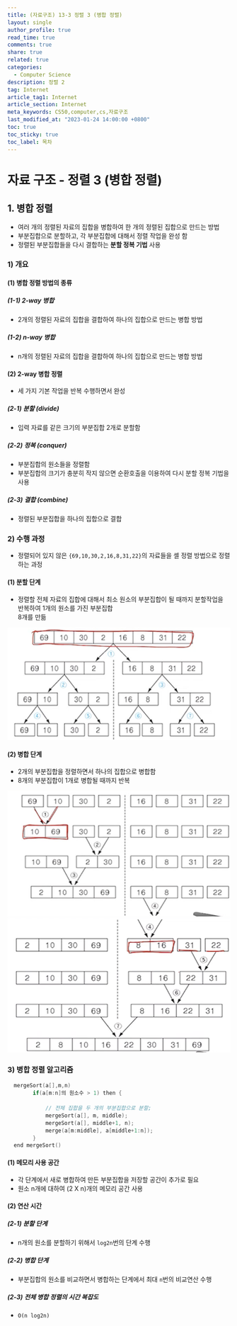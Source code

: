 ```yaml
---
title: (자료구조) 13-3 정렬 3 (병합 정렬)
layout: single
author_profile: true
read_time: true
comments: true
share: true
related: true
categories:
  - Computer Science
description: 정렬 2
tag: Internet
article_tag1: Internet
article_section: Internet
meta_keywords: CS50,computer,cs,자료구조
last_modified_at: "2023-01-24 14:00:00 +0800"
toc: true
toc_sticky: true
toc_label: 목차
---
```


# 자료 구조 - 정렬 3 (병합 정렬)

## 1. 병합 정렬

- 여러 개의 정렬된 자료의 집합을 병합하여 한 개의 정렬된 집합으로 만드는 방법
- 부분집합으로 분할하고, 각 부분집합에 대해서 정렬 작업을 완성 함
- 정렬된 부분집합들을 다시 결합하는 **분할 정복 기법** 사용

### 1) 개요

#### (1) 병합 정렬 방법의 종류

##### (1-1) 2-way 병합

- 2개의 정렬된 자료의 집합을 결합하여 하나의 집합으로 만드는 병합 방법

##### (1-2) n-way 병합

- n개의 정렬된 자료의 집합을 결합하여 하나의 집합으로 만드는 병합 방법

#### (2) 2-way 병합 정렬

- 세 가지 기본 작업을 반복 수행하면서 완성

##### (2-1) 분할 (divide)

- 입력 자료를 같은 크기의 부분집합 2개로 분할함

##### (2-2) 정복 (conquer)

- 부분집합의 원소들을 정렬함
- 부분집합의 크기가 충분히 작지 않으면 순환호출을 이용하여 다시 분할 정복 기법을 사용

##### (2-3) 결합 (combine)

- 정렬된 부분집합을 하나의 집합으로 결합

### 2) 수행 과정

- 정렬되어 있지 않은 `{69,10,30,2,16,8,31,22}`의 자료들을 셸 정렬 방법으로 정렬하는 과정

#### (1) 분할 단계

- 정렬할 전체 자료의 집합에 대해서 최소 원소의 부분집합이 될 때까지 분할작업을 반복하여 1개의 원소를 가진 부분집합  
  8개를 만듦

![alt](/assets/images/post/ComputerStudy/766.png)

#### (2) 병합 단계

- 2개의 부분집합을 정렬하면서 하나의 집합으로 병합함
- 8개의 부분집합이 1개로 병합될 때까지 반복

![alt](/assets/images/post/ComputerStudy/767.png)
![alt](/assets/images/post/ComputerStudy/768.png)

### 3) 병합 정렬 알고리즘

```c
  mergeSort(a[],m,n)
        if(a[m:n]의 원소수 > 1) then {

            // 전체 집합을 두 개의 부분집합으로 분할;
            mergeSort(a[], m, middle);
            mergeSort(a[], middle+1, n);
            merge(a[m:middle], a[middle+1:n]);
        }
  end mergeSort()
```

#### (1) 메모리 사용 공간

- 각 단계에서 새로 병합하여 만든 부분집합을 저장할 공간이 추가로 필요
- 원소 n개에 대하여 (2 X n)개의 메모리 공간 사용

#### (2) 연산 시간

##### (2-1) 분할 단계

- n개의 원소를 분할하기 위해서 `log2n`번의 단계 수행

##### (2-2) 병합 단계

- 부분집합의 원소를 비교하면서 병합하는 단계에서 최대 `n`번의 비교연산 수행

##### (2-3) 전체 병합 정렬의 시간 복잡도

- `O(n log2n)`
